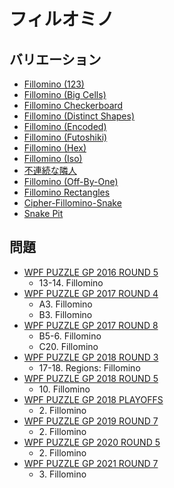 # フィルオミノ

## バリエーション
- [Fillomino (123)](fillomino-123.md)
- [Fillomino (Big Cells)](fillomino-bigcells.md)
- [Fillomino Checkerboard](fillomino-checkerboard.md)
- [Fillomino (Distinct Shapes)](fillomino-distinctshapes.md)
- [Fillomino (Encoded)](fillomino-encoded.md)
- [Fillomino (Futoshiki)](fillomino-futoshiki.md)
- [Fillomino (Hex)](fillomino-hex.md)
- [Fillomino (Iso)](fillomino-iso.md)
- [不連続な隣人](fillomino-nonconsective.md)
- [Fillomino (Off-By-One)](fillomino-offbyone.md)
- [Fillomino Rectangles](fillomino-rectangles.md)
- [Cipher-Fillomino-Snake](fillomino-snake-encoded.md)
- [Snake Pit](snake-pit.md)

## 問題
- [WPF PUZZLE GP 2016 ROUND 5](../questions/wpfpgp2016-5.md)
	- 13-14. Fillomino
- [WPF PUZZLE GP 2017 ROUND 4](../questions/wpfpgp2017-4.md)
	- A3. Fillomino
	- B3. Fillomino
- [WPF PUZZLE GP 2017 ROUND 8](../questions/wpfpgp2017-8.md)
	- B5-6. Fillomino
	- C20. Fillomino
- [WPF PUZZLE GP 2018 ROUND 3](../questions/wpfpgp2018-3.md)
	- 17-18. Regions: Fillomino
- [WPF PUZZLE GP 2018 ROUND 5](../questions/wpfpgp2018-5.md)
	- 10\. Fillomino
- [WPF PUZZLE GP 2018 PLAYOFFS](../questions/wpfpgp2018-po.md)
	- 2\. Fillomino
- [WPF PUZZLE GP 2019 ROUND 7](../questions/wpfpgp2019-7.md)
	- 2\. Fillomino
- [WPF PUZZLE GP 2020 ROUND 5](../questions/wpfpgp2020-5.md)
	- 2\. Fillomino
- [WPF PUZZLE GP 2021 ROUND 7](../questions/wpfpgp2021-7.md)
	- 3\. Fillomino
